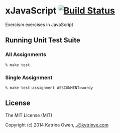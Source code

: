 # xJavaScript [![Build Status](https://travis-ci.org/exercism/xjavascript.png?branch=master)](https://travis-ci.org/exercism/xjavascript)

Exercism exercises in JavaScript

## Running Unit Test Suite

### All Assignments

    % make test

### Single Assignment

    % make test-assignment ASSIGNMENT=wordy

## License

The MIT License (MIT)

Copyright (c) 2014 Katrina Owen, _@kytrinyx.com

